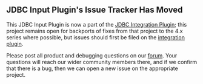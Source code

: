 ## JDBC Input Plugin's Issue Tracker Has Moved

This JDBC Input Plugin is now a part of the [JDBC  Integration Plugin][integration-source];
this project remains open for backports of fixes from that project to the 4.x series where possible, but issues should first be filed on the [integration plugin][integration-issues].

Please post all product and debugging questions on our [forum][logstash-forum].
Your questions will reach our wider community members there, and if we confirm that there is a bug, then we can open a new issue on the appropriate project.

[integration-source]: https://github.com/logstash-plugins/logstash-integration-jdbc
[integration-issues]: https://github.com/logstash-plugins/logstash-integration-jdbc/issues/
[logstash-forum]: https://discuss.elastic.co/c/logstash